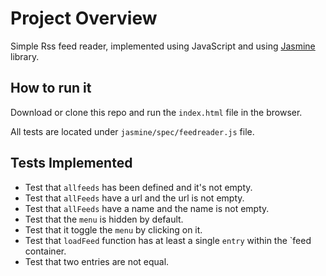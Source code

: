 # Project Overview

Simple Rss feed reader, implemented using JavaScript and using [Jasmine](https://jasmine.github.io/) library.

## How to run it

Download or clone this repo and run the `index.html` file in the browser.

All tests are located under `jasmine/spec/feedreader.js` file.

##  Tests Implemented

* Test that `allfeeds` has been defined and it's not empty. 
* Test that `allFeeds` have a url and the url is not empty.
* Test that `allFeeds` have a name and the name is not empty.
* Test that the `menu` is hidden by default.
* Test that it toggle the `menu` by clicking on it.
* Test that `loadFeed` function has at least a single `entry` within the `feed container.
* Test that two entries are not equal.
